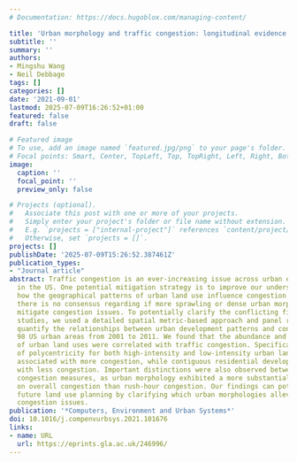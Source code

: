 ```yaml
---
# Documentation: https://docs.hugoblox.com/managing-content/

title: 'Urban morphology and traffic congestion: longitudinal evidence from US cities'
subtitle: ''
summary: ''
authors:
- Mingshu Wang
- Neil Debbage
tags: []
categories: []
date: '2021-09-01'
lastmod: 2025-07-09T16:26:52+01:00
featured: false
draft: false

# Featured image
# To use, add an image named `featured.jpg/png` to your page's folder.
# Focal points: Smart, Center, TopLeft, Top, TopRight, Left, Right, BottomLeft, Bottom, BottomRight.
image:
  caption: ''
  focal_point: ''
  preview_only: false

# Projects (optional).
#   Associate this post with one or more of your projects.
#   Simply enter your project's folder or file name without extension.
#   E.g. `projects = ["internal-project"]` references `content/project/deep-learning/index.md`.
#   Otherwise, set `projects = []`.
projects: []
publishDate: '2025-07-09T15:26:52.387461Z'
publication_types:
- "Journal article"
abstract: Traffic congestion is an ever-increasing issue across urban environments
  in the US. One potential mitigation strategy is to improve our understanding of
  how the geographical patterns of urban land use influence congestion. Unfortunately,
  there is no consensus regarding if more sprawling or dense urban morphologies help
  mitigate congestion issues. To potentially clarify the conflicting findings of previous
  studies, we used a detailed spatial metric-based approach and panel regression to
  quantify the relationships between urban development patterns and congestion in
  98 US urban areas from 2001 to 2011. We found that the abundance and spatial configuration
  of urban land uses were correlated with traffic congestion. Specifically, high degrees
  of polycentricity for both high-intensity and low-intensity urban land uses were
  associated with more congestion, while contiguous residential development was correlated
  with less congestion. Important distinctions were also observed between different
  congestion measures, as urban morphology exhibited a more substantial influence
  on overall congestion than rush-hour congestion. Our findings can potentially inform
  future land use planning by clarifying which urban morphologies alleviate traffic
  congestion issues.
publication: '*Computers, Environment and Urban Systems*'
doi: 10.1016/j.compenvurbsys.2021.101676
links:
- name: URL
  url: https://eprints.gla.ac.uk/246996/
---
```

